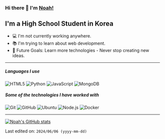 ### Hi there 👋 I'm [Noah!](https://github.com/its-noah)

## I'm a High School Student in Korea

- 💻 I'm not currently working anywhere.
- 📚 I'm trying to learn about web development.
- 💪 Future Goals: Learn more technologies - Never stop creating new ideas.

---

##### Languages I use

![HTML5](https://img.shields.io/badge/-HTML5-000000?style=flat&logo=html5)
![Python](https://img.shields.io/badge/-Python-000000?style=flat&logo=python)
![JavaScript](https://img.shields.io/badge/-JavaScript-000000?style=flat&logo=javascript)
![MongoDB](https://img.shields.io/badge/-MongoDB-000000?style=flat&logo=mongodb)

##### Some of the technologies I have worked with

![Git](https://img.shields.io/badge/-Git-222222?style=flat&logo=git&logoColor=F05032)
![GitHub](https://img.shields.io/badge/-GitHub-222222?style=flat&logo=github&logoColor=181717)
![Ubuntu](https://img.shields.io/badge/-Ubuntu-222222?style=flat&logo=ubuntu&logoColor=FCC624)
![Node.js](https://img.shields.io/badge/-Node.js-222222?style=flat&logo=node.js&logoColor=339933)
![Docker](https://img.shields.io/badge/-Docker-222222?style=flat-square&logo=docker)
<br/>

---

[![Noah's GitHub stats](https://github-readme-stats.vercel.app/api?username=its-noah&show_icons=true&theme=dark#gh-dark-mode-only)](https://github.com/its-noah)

Last edited on: `2024/06/06 (yyyy-mm-dd)`
